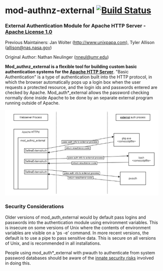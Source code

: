 # mod-authnz-external [![Build Status](https://travis-ci.org/phokz/mod-auth-external.svg?branch=master)](https://travis-ci.org/phokz/mod-auth-external)
### External Authentication Module for Apache HTTP Server - [Apache License 1.0](https://www.apache.org/licenses/LICENSE-1.0)
Previous Maintainers: Jan Wolter (http://www.unixpapa.com), Tyler Allison (allison@nas.nasa.gov)
  
Original Author: Nathan Neulinger (nneul@umr.edu)

**Mod_authnz_external is a flexible tool for building custom basic authentication systems for the [Apache HTTP Server](http://httpd.apache.org)**. "Basic Authentication" is a type of authentication built into the HTTP protocol, in which the browser automatically pops up a login box when the user requests a protected resource, and the login ids and passwords entered are checked by Apache. Mod_auth*_external allows the password checking normally done inside Apache to be done by an separate external program running outside of Apache.

![high-level overview diagram of mod_authnz_external](/documentation/mod_authnz_external%20overview.png)

### Security Considerations

Older versions of mod_auth_external would by default pass logins and passwords into the authentication module using environment variables. This is insecure on some versions of Unix where the contents of environment variables are visible on a 'ps -e' command. In more recent versions, the default is to use a pipe to pass sensitive data. This is secure on all versions of Unix, and is recommended in all installations.

People using mod_auth*_external with pwauth to authenticate from system password databases should be aware of the [innate security risks](http://code.google.com/p/pwauth/wiki/Risks) involved in doing this.
